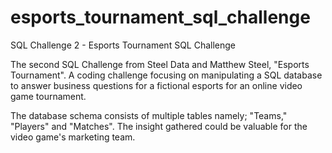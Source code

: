 # esports_tournament_sql_challenge

SQL Challenge 2 - Esports Tournament SQL Challenge

The second SQL Challenge from Steel Data and Matthew Steel, "Esports Tournament". A coding challenge focusing on manipulating a SQL database to answer business questions for a fictional esports for an online video game tournament.

The database schema consists of multiple tables namely; "Teams," "Players" and "Matches". The insight gathered could be valuable for the video game's marketing team. 
